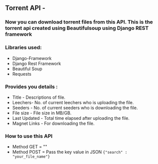 ## Torrent API - 
### Now you can download torrent files from this API. This is the torrent api created using Beautifulsoup using Django REST framework

### Libraries used:
* Django-Framework
* Django Rest Framework
* Beautiful Soup
* Requests

### Provides you details :
* Title - Descriptions of file. 
* Leechers- No. of current leechers who is uploading the file. 
* Seeders - No. of current seeders who is downloading the file.
* File size - File size in MB/GB.
* Last Updated - Total time elapsed after uploading the file. 
* Magnet Links -  For downloading the file.

### How to use this API
* Method GET = ""
* Method POST = Pass the key value in JSON
    `{"search" : "your_file_name"}`
    
